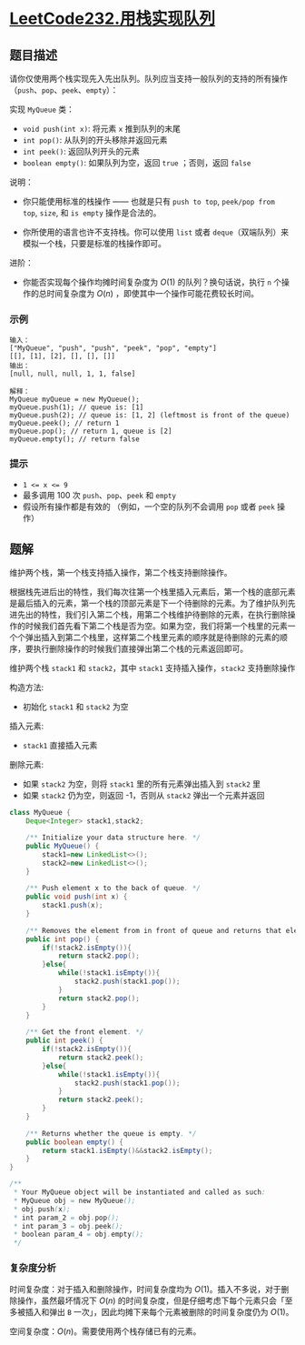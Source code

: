 # [LeetCode232.用栈实现队列](https://leetcode-cn.com/problems/implement-queue-using-stacks/)
## 题目描述
请你仅使用两个栈实现先入先出队列。队列应当支持一般队列的支持的所有操作（`push`、`pop`、`peek`、`empty`）：

实现 `MyQueue` 类：

- `void push(int x)`: 将元素 `x` 推到队列的末尾
- `int pop()`: 从队列的开头移除并返回元素
- `int peek()`: 返回队列开头的元素
- `boolean empty()`: 如果队列为空，返回 `true` ；否则，返回 `false`
 

说明：

- 你只能使用标准的栈操作 —— 也就是只有 `push to top`, `peek/pop from top`, `size`, 和 `is empty` 操作是合法的。

- 你所使用的语言也许不支持栈。你可以使用 `list` 或者 `deque`（双端队列）来模拟一个栈，只要是标准的栈操作即可。
 

进阶：

- 你能否实现每个操作均摊时间复杂度为 $O(1)$ 的队列？换句话说，执行 `n` 个操作的总时间复杂度为 $O(n)$ ，即使其中一个操作可能花费较长时间。

### 示例
```
输入：
["MyQueue", "push", "push", "peek", "pop", "empty"]
[[], [1], [2], [], [], []]
输出：
[null, null, null, 1, 1, false]

解释：
MyQueue myQueue = new MyQueue();
myQueue.push(1); // queue is: [1]
myQueue.push(2); // queue is: [1, 2] (leftmost is front of the queue)
myQueue.peek(); // return 1
myQueue.pop(); // return 1, queue is [2]
myQueue.empty(); // return false
```
### 提示
- `1 <= x <= 9`
- 最多调用 100 次 `push`、`pop`、`peek` 和 `empty`
- 假设所有操作都是有效的 （例如，一个空的队列不会调用 `pop` 或者 `peek` 操作）
## 题解
维护两个栈，第一个栈支持插入操作，第二个栈支持删除操作。

根据栈先进后出的特性，我们每次往第一个栈里插入元素后，第一个栈的底部元素是最后插入的元素，第一个栈的顶部元素是下一个待删除的元素。为了维护队列先进先出的特性，我们引入第二个栈，用第二个栈维护待删除的元素，在执行删除操作的时候我们首先看下第二个栈是否为空。如果为空，我们将第一个栈里的元素一个个弹出插入到第二个栈里，这样第二个栈里元素的顺序就是待删除的元素的顺序，要执行删除操作的时候我们直接弹出第二个栈的元素返回即可。

维护两个栈 `stack1` 和 `stack2`，其中 `stack1` 支持插入操作，`stack2` 支持删除操作

构造方法:

- 初始化 `stack1` 和 `stack2` 为空

插入元素:

- `stack1` 直接插入元素

删除元素:
- 如果 `stack2` 为空，则将 `stack1` 里的所有元素弹出插入到 `stack2` 里
- 如果 `stack2` 仍为空，则返回 -1，否则从 `stack2` 弹出一个元素并返回

```java
class MyQueue {
    Deque<Integer> stack1,stack2;

    /** Initialize your data structure here. */
    public MyQueue() {
        stack1=new LinkedList<>();
        stack2=new LinkedList<>();
    }
    
    /** Push element x to the back of queue. */
    public void push(int x) {
        stack1.push(x);
    }
    
    /** Removes the element from in front of queue and returns that element. */
    public int pop() {
        if(!stack2.isEmpty()){
            return stack2.pop();
        }else{
            while(!stack1.isEmpty()){
                stack2.push(stack1.pop());
            }
            return stack2.pop();
        }
    }
    
    /** Get the front element. */
    public int peek() {
        if(!stack2.isEmpty()){
            return stack2.peek();
        }else{
            while(!stack1.isEmpty()){
                stack2.push(stack1.pop());
            }
            return stack2.peek();
        }
    }
    
    /** Returns whether the queue is empty. */
    public boolean empty() {
        return stack1.isEmpty()&&stack2.isEmpty();
    }
}

/**
 * Your MyQueue object will be instantiated and called as such:
 * MyQueue obj = new MyQueue();
 * obj.push(x);
 * int param_2 = obj.pop();
 * int param_3 = obj.peek();
 * boolean param_4 = obj.empty();
 */
```
### 复杂度分析
时间复杂度：对于插入和删除操作，时间复杂度均为 $O(1)$。插入不多说，对于删除操作，虽然最坏情况下 $O(n)$ 的时间复杂度，但是仔细考虑下每个元素只会「至多被插入和弹出 `B` 一次」，因此均摊下来每个元素被删除的时间复杂度仍为 $O(1)$。

空间复杂度：$O(n)$。需要使用两个栈存储已有的元素。
